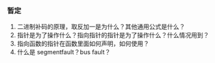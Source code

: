 ### 暂定
1. 二进制补码的原理，取反加一是为什么？其他通用公式是什么？
2. 指针是为了操作什么？指向指针的指针是为了操作什么？什么情况用到？
3. 指向函数的指针在函数里面如何声明，如何使用？
4. 什么是 segmentfault？bus fault？
